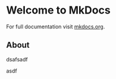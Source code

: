# Welcome to MkDocs

For full documentation visit [mkdocs.org](https://www.mkdocs.org).

## About
dsafsadf

asdf
